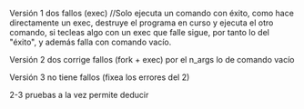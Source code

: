
Versión 1 dos fallos (exec) //Solo ejecuta un comando con éxito, como hace directamente un exec, destruye el programa en curso y ejecuta el otro comando, si tecleas algo con un exec que falle sigue, por tanto lo del "éxito", y además falla con comando vacío.

Versión 2 dos corrige fallos (fork + exec) por el n_args lo de comando vacío

Versión  3 no tiene fallos (fixea los errores del 2)

2-3 pruebas a la vez permite deducir 